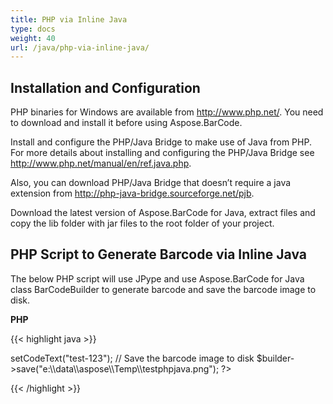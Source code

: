 ```yaml
---
title: PHP via Inline Java
type: docs
weight: 40
url: /java/php-via-inline-java/
---
```


## **Installation and Configuration**
PHP binaries for Windows are available from <http://www.php.net/>. You need to download and install it before using Aspose.BarCode.

Install and configure the PHP/Java Bridge to make use of Java from PHP. For more details about installing and configuring the PHP/Java Bridge see <http://www.php.net/manual/en/ref.java.php>.

Also, you can download PHP/Java Bridge that doesn’t require a java extension from <http://php-java-bridge.sourceforge.net/pjb>.

Download the latest version of Aspose.BarCode for Java, extract files and copy the lib folder with jar files to the root folder of your project. 
## **PHP Script to Generate Barcode via Inline Java**
The below PHP script will use JPype and use Aspose.BarCode for Java class BarCodeBuilder to generate barcode and save the barcode image to disk.

**PHP**

{{< highlight java >}}

 <?php
 
 require_once("http://localhost:8080/JavaBridge/java/Java.inc");
 java_require("lib\\Aspose.BarCode.jar;lib\\jaxen-1.1.jar");
 
 // Create an instance of BarCodeBuilder
 $builder = new Java("com.aspose.barcode.BarCodeBuilder");
 
 // Set code text
 $builder->setCodeText("test-123");
 
 // Save the barcode image to disk
 $builder->save("e:\\data\\aspose\\Temp\\testphpjava.png");
 ?>
{{< /highlight >}}
